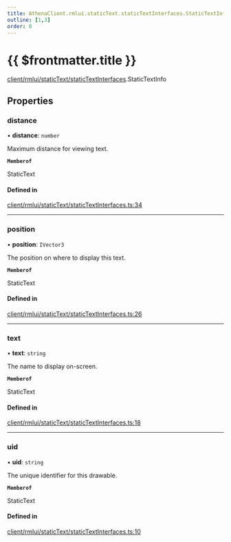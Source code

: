 ```yaml
---
title: AthenaClient.rmlui.staticText.staticTextInterfaces.StaticTextInfo
outline: [1,3]
order: 0
---
```


# {{ $frontmatter.title }}


[client/rmlui/staticText/staticTextInterfaces](../modules/client_rmlui_staticText_staticTextInterfaces.md).StaticTextInfo

## Properties

### distance

• **distance**: `number`

Maximum distance for viewing text.

**`Memberof`**

StaticText

#### Defined in

[client/rmlui/staticText/staticTextInterfaces.ts:34](https://github.com/Stuyk/altv-athena/blob/2ba937d/src/core/client/rmlui/staticText/staticTextInterfaces.ts#L34)

___

### position

• **position**: `IVector3`

The position on where to display this text.

**`Memberof`**

StaticText

#### Defined in

[client/rmlui/staticText/staticTextInterfaces.ts:26](https://github.com/Stuyk/altv-athena/blob/2ba937d/src/core/client/rmlui/staticText/staticTextInterfaces.ts#L26)

___

### text

• **text**: `string`

The name to display on-screen.

**`Memberof`**

StaticText

#### Defined in

[client/rmlui/staticText/staticTextInterfaces.ts:18](https://github.com/Stuyk/altv-athena/blob/2ba937d/src/core/client/rmlui/staticText/staticTextInterfaces.ts#L18)

___

### uid

• **uid**: `string`

The unique identifier for this drawable.

**`Memberof`**

StaticText

#### Defined in

[client/rmlui/staticText/staticTextInterfaces.ts:10](https://github.com/Stuyk/altv-athena/blob/2ba937d/src/core/client/rmlui/staticText/staticTextInterfaces.ts#L10)
